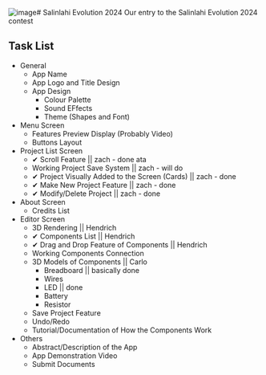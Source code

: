 ![image](https://github.com/user-attachments/assets/edba3add-5b51-4e35-9e11-7e787c2705ab)# Salinlahi Evolution 2024
Our entry to the Salinlahi Evolution 2024 contest


## Task List
- General
  - App Name
  - App Logo and Title Design
  - App Design
    - Colour Palette
    - Sound EFfects
    - Theme (Shapes and Font)
- Menu Screen
  - Features Preview Display (Probably Video)
  - Buttons Layout
- Project List Screen
  - ✔ Scroll Feature || zach - done ata
  - Working Project Save System || zach - will do
  - ✔ Project Visually Added to the Screen (Cards) || zach - done
  - ✔ Make New Project Feature || zach - done
  - ✔ Modify/Delete Project || zach - done
- About Screen
  - Credits List
- Editor Screen
  - 3D Rendering || Hendrich
  - ✔ Components List || Hendrich
  - ✔ Drag and Drop Feature of Components || Hendrich
  - Working Components Connection
  - 3D Models of Components || Carlo
    - Breadboard  || basically done
    - Wires
    - LED || done
    - Battery
    - Resistor 
  - Save Project Feature 
  - Undo/Redo
  - Tutorial/Documentation of How the Components Work
- Others
  - Abstract/Description of the App
  - App Demonstration Video
  - Submit Documents
